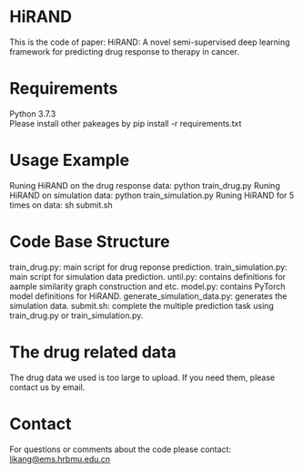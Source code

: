 # HiRAND
This is the code of paper: HiRAND: A novel semi-supervised deep learning framework for predicting drug response to therapy in cancer.

# Requirements
Python 3.7.3  
Please install other pakeages by pip install -r requirements.txt

# Usage Example
Runing HiRAND on the drug response data: python train_drug.py
Runing HiRAND on simulation data: python train_simulation.py
Runing HiRAND for 5 times on data: sh submit.sh

# Code Base Structure
train_drug.py: main script for drug reponse prediction.
train_simulation.py: main script for simulation data prediction.
until.py: contains definitions for aample similarity graph construction and etc.
model.py: contains PyTorch model definitions for HiRAND.
generate_simulation_data.py: generates the simulation data.
submit.sh: complete the multiple prediction task using train_drug.py or train_simulation.py. 

# The drug related data
The drug data we used is too large to upload. If you need them, please contact us by email.

# Contact
For questions or comments about the code please contact: likang@ems.hrbmu.edu.cn
